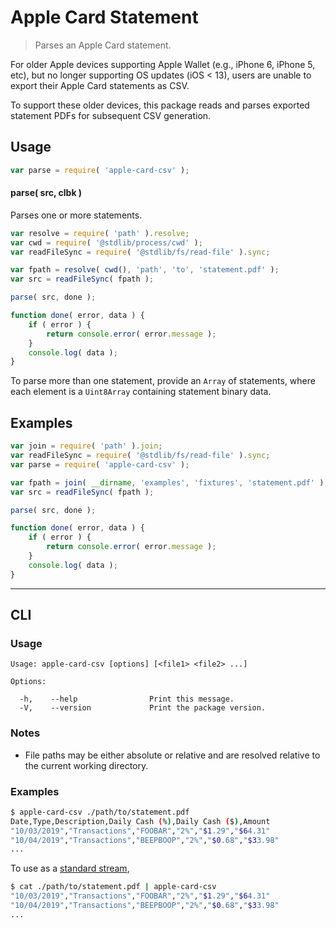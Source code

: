 <!--

@license Apache-2.0

Copyright (c) 2020 Athan Reines.

Licensed under the Apache License, Version 2.0 (the "License");
you may not use this file except in compliance with the License.
You may obtain a copy of the License at

   http://www.apache.org/licenses/LICENSE-2.0

Unless required by applicable law or agreed to in writing, software
distributed under the License is distributed on an "AS IS" BASIS,
WITHOUT WARRANTIES OR CONDITIONS OF ANY KIND, either express or implied.
See the License for the specific language governing permissions and
limitations under the License.

-->

# Apple Card Statement

> Parses an Apple Card statement.

<!-- Section to include introductory text. Make sure to keep an empty line after the intro `section` element and another before the `/section` close. -->

<section class="intro">

For older Apple devices supporting Apple Wallet (e.g., iPhone 6, iPhone 5, etc), but no longer supporting OS updates (iOS < 13), users are unable to export their Apple Card statements as CSV.

To support these older devices, this package reads and parses exported statement PDFs for subsequent CSV generation. 

</section>

<!-- /.intro -->

<!-- Package usage documentation. -->

<section class="usage">

## Usage

```javascript
var parse = require( 'apple-card-csv' );
```

#### parse( src, clbk )

Parses one or more statements.

```javascript
var resolve = require( 'path' ).resolve;
var cwd = require( '@stdlib/process/cwd' );
var readFileSync = require( '@stdlib/fs/read-file' ).sync;

var fpath = resolve( cwd(), 'path', 'to', 'statement.pdf' );
var src = readFileSync( fpath );

parse( src, done );

function done( error, data ) {
    if ( error ) {
        return console.error( error.message );
    }
    console.log( data );
}
```

To parse more than one statement, provide an `Array` of statements, where each element is a `Uint8Array` containing statement binary data.

</section>

<!-- /.usage -->

<!-- Package usage notes. Make sure to keep an empty line after the `section` element and another before the `/section` close. -->

<section class="notes">

</section>

<!-- /.notes -->

<!-- Package usage examples. -->

<section class="examples">

## Examples

<!-- eslint no-undef: "error" -->

```javascript
var join = require( 'path' ).join;
var readFileSync = require( '@stdlib/fs/read-file' ).sync;
var parse = require( 'apple-card-csv' );

var fpath = join( __dirname, 'examples', 'fixtures', 'statement.pdf' );
var src = readFileSync( fpath );

parse( src, done );

function done( error, data ) {
    if ( error ) {
        return console.error( error.message );
    }
    console.log( data );
}
```

</section>

<!-- /.examples -->

<!-- Section for describing a command-line interface. -->

* * *

<section class="cli">

## CLI

<!-- CLI usage documentation. -->

<section class="usage">

### Usage

```text
Usage: apple-card-csv [options] [<file1> <file2> ...]

Options:

  -h,    --help                Print this message.
  -V,    --version             Print the package version.
```

</section>

<!-- /.usage -->

<!-- CLI usage notes. Make sure to keep an empty line after the `section` element and another before the `/section` close. -->

<section class="notes">

### Notes

-   File paths may be either absolute or relative and are resolved relative to the current working directory.

</section>

<!-- /.notes -->

<!-- CLI usage examples. -->

<section class="examples">

### Examples

```bash
$ apple-card-csv ./path/to/statement.pdf
Date,Type,Description,Daily Cash (%),Daily Cash ($),Amount
"10/03/2019","Transactions","FOOBAR","2%","$1.29","$64.31"
"10/04/2019","Transactions","BEEPBOOP","2%","$0.68","$33.98"
...
```

To use as a [standard stream][standard-streams],

```bash
$ cat ./path/to/statement.pdf | apple-card-csv
"10/03/2019","Transactions","FOOBAR","2%","$1.29","$64.31"
"10/04/2019","Transactions","BEEPBOOP","2%","$0.68","$33.98"
...
```

</section>

<!-- /.examples -->

</section>

<!-- /.cli -->

<!-- Section to include cited references. If references are included, add a horizontal rule *before* the section. Make sure to keep an empty line after the `section` element and another before the `/section` close. -->

<section class="references">

</section>

<!-- /.references -->

<!-- Section for all links. Make sure to keep an empty line after the `section` element and another before the `/section` close. -->

<section class="links">

[standard-streams]: https://en.wikipedia.org/wiki/Standard_streams

</section>

<!-- /.links -->
